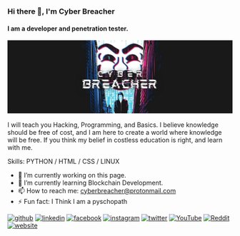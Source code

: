 ### Hi there 👋, I'm Cyber Breacher
#### I am a developer and penetration tester.
![I am a developer and penetration tester.](https://github.com/cyberbreacher/cyberbreacher/raw/main/Black%20and%20Green%20Photo%20Gaming%20YouTube%20Channel%20Art.png)

I will teach you Hacking, Programming, and Basics. I believe knowledge should be free of cost, and I am here to create a world where knowledge will be free. If you think my belief in costless education is right, and learn with me.

Skills: PYTHON / HTML / CSS / LINUX

- 🔭 I’m currently working on this page. 
- 🌱 I’m currently learning Blockchain Development. 
- 📫 How to reach me: cyberbreacher@protonmail.com 
- ⚡ Fun fact: I Think I am a pyschopath 


[<img src='https://image.flaticon.com/icons/png/512/733/733553.png' alt='github' height='40'>](https://github.com/cyberbreacher)  [<img src='https://cdn.jsdelivr.net/npm/simple-icons@3.0.1/icons/linkedin.svg' alt='linkedin' height='40'>](https://www.linkedin.com/in/cyberbreacher/)  [<img src='https://cdn.jsdelivr.net/npm/simple-icons@3.0.1/icons/facebook.svg' alt='facebook' height='40'>](https://www.facebook.com/cyberbreacher)  [<img src='https://cdn.jsdelivr.net/npm/simple-icons@3.0.1/icons/instagram.svg' alt='instagram' height='40'>](https://www.instagram.com/cyberbreacher/)  [<img src='https://cdn.jsdelivr.net/npm/simple-icons@3.0.1/icons/twitter.svg' alt='twitter' height='40'>](https://twitter.com/cyberbreacher)  [<img src='https://cdn.jsdelivr.net/npm/simple-icons@3.0.1/icons/youtube.svg' alt='YouTube' height='40'>](https://www.youtube.com/channel/cyberbreacher)  [<img src='https://cdn.jsdelivr.net/npm/simple-icons@3.0.1/icons/reddit.svg' alt='Reddit' height='40'>](https://www.reddit.com/user/cyberbreacher)  [<img src='https://cdn.jsdelivr.net/npm/simple-icons@3.0.1/icons/icloud.svg' alt='website' height='40'>](https://www.cyber-breacher.blogspot.com)  

